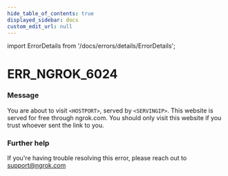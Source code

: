 ```yaml
---
hide_table_of_contents: true
displayed_sidebar: docs
custom_edit_url: null
---
```


import ErrorDetails from '/docs/errors/details/ErrorDetails';

# ERR_NGROK_6024

### Message
You are about to visit `<HOSTPORT>`, served by `<SERVINGIP>`. This website is served for free through ngrok.com. You should only visit this website if you trust whoever sent the link to you.

### Further help
If you're having trouble resolving this error, please reach out to [support@ngrok.com](mailto:support@ngrok.com?subject=Help%20with%20ERR_NGROK_6024)

<ErrorDetails error='err_ngrok_6024' />
